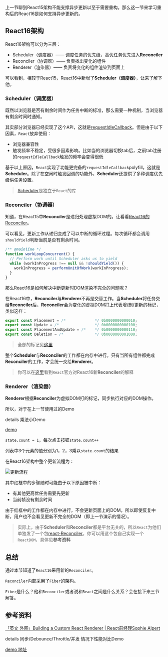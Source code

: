 上一节聊到React15架构不能支撑异步更新以至于需要重构。那么这一节来学习重构后的React16是如何支持异步更新的。

## React16架构

React16架构可以分为三层：

- Scheduler（调度器）—— 调度任务的优先级，高优任务优先进入**Reconciler**
- Reconciler（协调器）—— 负责找出变化的组件
- Renderer（渲染器）—— 负责将变化的组件渲染到页面上

可以看到，相较于React15，React16中新增了**Scheduler（调度器）**，让来了解下他。

### Scheduler（调度器）

既然以浏览器是否有剩余时间作为任务中断的标准，那么需要一种机制，当浏览器有剩余时间时通知。

其实部分浏览器已经实现了这个API，这就是[requestIdleCallback](https://developer.mozilla.org/zh-CN/docs/Web/API/Window/requestIdleCallback)。但是由于以下因素，`React`放弃使用：

- 浏览器兼容性
- 触发频率不稳定，受很多因素影响。比如当的浏览器切换tab后，之前tab注册的`requestIdleCallback`触发的频率会变得很低

基于以上原因，`React`实现了功能更完备的`requestIdleCallback`polyfill，这就是**Scheduler**。除了在空闲时触发回调的功能外，**Scheduler**还提供了多种调度优先级供任务设置。

> [Scheduler](https://github.com/facebook/react/blob/1fb18e22ae66fdb1dc127347e169e73948778e5a/packages/scheduler/README)是独立于`React`的库

### Reconciler（协调器）

知道，在React15中**Reconciler**是递归处理虚拟DOM的。让看看[React16的Reconciler](https://github.com/facebook/react/blob/1fb18e22ae66fdb1dc127347e169e73948778e5a/packages/react-reconciler/src/ReactFiberWorkLoop.new.js#L1673)。

可以看见，更新工作从递归变成了可以中断的循环过程。每次循环都会调用`shouldYield`判断当前是否有剩余时间。
```js
/** @noinline */
function workLoopConcurrent() {
  // Perform work until Scheduler asks us to yield
  while (workInProgress !== null && !shouldYield()) {
    workInProgress = performUnitOfWork(workInProgress);
  }
}
```

那么React16是如何解决中断更新时DOM渲染不完全的问题呢？

在React16中，**Reconciler**与**Renderer**不再是交替工作。当**Scheduler**将任务交给**Reconciler**后，**Reconciler**会为变化的虚拟DOM打上代表增/删/更新的标记，类似这样：

```js
export const Placement = /*             */ 0b0000000000010;
export const Update = /*                */ 0b0000000000100;
export const PlacementAndUpdate = /*    */ 0b0000000000110;
export const Deletion = /*              */ 0b0000000001000;
```

> 全部的标记见[这里](https://github.com/facebook/react/blob/1fb18e22ae66fdb1dc127347e169e73948778e5a/packages/react-reconciler/src/ReactSideEffectTags.js)

整个**Scheduler**与**Reconciler**的工作都在内存中进行。只有当所有组件都完成**Reconciler**的工作，才会统一交给**Renderer**。

> 你可以在[这里](https://zh-hans.reactjs.org/docs/codebase-overview.html#fiber-reconciler)看到`React`官方对React16新**Reconciler**的解释

### Renderer（渲染器）

**Renderer**根据**Reconciler**为虚拟DOM打的标记，同步执行对应的DOM操作。

所以，对于在上一节使用过的Demo

details 乘法小Demo

<!-- [关注公众号](../me.html)，后台回复**222**获得在线Demo地址? -->

[demo](https://codesandbox.io/s/morning-wildflower-ohnre?file=/src/App.js:218-234)

`state.count = 1`，每次点击按钮`state.count++`

列表中3个元素的值分别为1，2，3乘以`state.count`的结果 


在React16架构中整个更新流程为：

<!-- <img :src="$withBase('/img/process.png')" alt="更新流程"> -->

<img :src="$withBase('/assets/react/process.png')" alt="更新流程">

其中红框中的步骤随时可能由于以下原因被中断：

- 有其他更高优任务需要先更新
- 当前帧没有剩余时间

由于红框中的工作都在内存中进行，不会更新页面上的DOM，所以即使反复中断，用户也不会看见更新不完全的DOM（即上一节演示的情况）。

> 实际上，由于**Scheduler**和**Reconciler**都是平台无关的，所以`React`为他们单独发了一个包[react-Reconciler](https://www.npmjs.com/package/react-reconciler)。你可以用这个包自己实现一个`ReactDOM`，具体见**参考资料**
 
## 总结

通过本节知道了`React16`采用新的`Reconciler`。

`Reconciler`内部采用了`Fiber`的架构。

`Fiber`是什么？他和`Reconciler`或者说和`React`之间是什么关系？会在接下来三节解答。

## 参考资料

[「英文 外网」Building a Custom React Renderer | React前经理Sophie Alpert](https://www.youtube.com/watch?v=CGpMlWVcHok&list=PLPxbbTqCLbGHPxZpw4xj_Wwg8-fdNxJRh&index=7)

details 同步/Debounce/Throttle/并发 情况下性能对比Demo

<!-- [关注公众号](../me.html)，后台回复**323**获得在线Demo地址 -->

[demo 地址](https://codesandbox.io/s/concurrent-forked-ci6jj)


